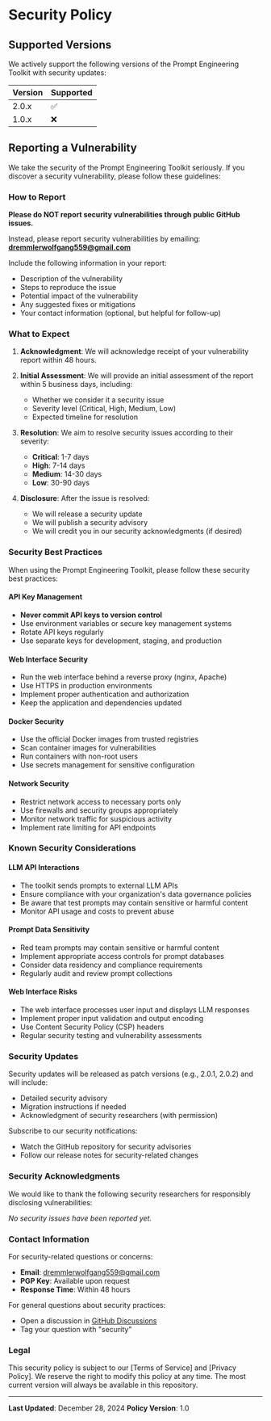 # Security Policy

## Supported Versions

We actively support the following versions of the Prompt Engineering Toolkit with security updates:

| Version | Supported          |
| ------- | ------------------ |
| 2.0.x   | :white_check_mark: |
| 1.0.x   | :x:                |

## Reporting a Vulnerability

We take the security of the Prompt Engineering Toolkit seriously. If you discover a security vulnerability, please follow these guidelines:

### How to Report

**Please do NOT report security vulnerabilities through public GitHub issues.**

Instead, please report security vulnerabilities by emailing: **dremmlerwolfgang559@gmail.com**

Include the following information in your report:
- Description of the vulnerability
- Steps to reproduce the issue
- Potential impact of the vulnerability
- Any suggested fixes or mitigations
- Your contact information (optional, but helpful for follow-up)

### What to Expect

1. **Acknowledgment**: We will acknowledge receipt of your vulnerability report within 48 hours.

2. **Initial Assessment**: We will provide an initial assessment of the report within 5 business days, including:
   - Whether we consider it a security issue
   - Severity level (Critical, High, Medium, Low)
   - Expected timeline for resolution

3. **Resolution**: We aim to resolve security issues according to their severity:
   - **Critical**: 1-7 days
   - **High**: 7-14 days  
   - **Medium**: 14-30 days
   - **Low**: 30-90 days

4. **Disclosure**: After the issue is resolved:
   - We will release a security update
   - We will publish a security advisory
   - We will credit you in our security acknowledgments (if desired)

### Security Best Practices

When using the Prompt Engineering Toolkit, please follow these security best practices:

#### API Key Management
- **Never commit API keys to version control**
- Use environment variables or secure key management systems
- Rotate API keys regularly
- Use separate keys for development, staging, and production

#### Web Interface Security
- Run the web interface behind a reverse proxy (nginx, Apache)
- Use HTTPS in production environments
- Implement proper authentication and authorization
- Keep the application and dependencies updated

#### Docker Security
- Use the official Docker images from trusted registries
- Scan container images for vulnerabilities
- Run containers with non-root users
- Use secrets management for sensitive configuration

#### Network Security
- Restrict network access to necessary ports only
- Use firewalls and security groups appropriately
- Monitor network traffic for suspicious activity
- Implement rate limiting for API endpoints

### Known Security Considerations

#### LLM API Interactions
- The toolkit sends prompts to external LLM APIs
- Ensure compliance with your organization's data governance policies
- Be aware that test prompts may contain sensitive or harmful content
- Monitor API usage and costs to prevent abuse

#### Prompt Data Sensitivity
- Red team prompts may contain sensitive or harmful content
- Implement appropriate access controls for prompt databases
- Consider data residency and compliance requirements
- Regularly audit and review prompt collections

#### Web Interface Risks
- The web interface processes user input and displays LLM responses
- Implement proper input validation and output encoding
- Use Content Security Policy (CSP) headers
- Regular security testing and vulnerability assessments

### Security Updates

Security updates will be released as patch versions (e.g., 2.0.1, 2.0.2) and will include:
- Detailed security advisory
- Migration instructions if needed
- Acknowledgment of security researchers (with permission)

Subscribe to our security notifications:
- Watch the GitHub repository for security advisories
- Follow our release notes for security-related changes

### Security Acknowledgments

We would like to thank the following security researchers for responsibly disclosing vulnerabilities:

*No security issues have been reported yet.*

### Contact Information

For security-related questions or concerns:
- **Email**: dremmlerwolfgang559@gmail.com
- **PGP Key**: Available upon request
- **Response Time**: Within 48 hours

For general questions about security practices:
- Open a discussion in [GitHub Discussions](https://github.com/WolfgangDremmler/prompt-engineering-toolkit/discussions)
- Tag your question with "security"

### Legal

This security policy is subject to our [Terms of Service] and [Privacy Policy]. We reserve the right to modify this policy at any time. The most current version will always be available in this repository.

---

**Last Updated**: December 28, 2024
**Policy Version**: 1.0
